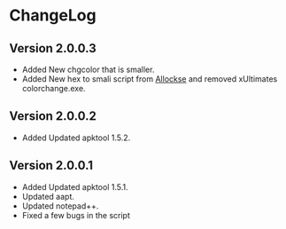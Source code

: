 ChangeLog
===============================================================================

Version 2.0.0.3
---------------

 * Added New chgcolor that is smaller.
 * Added New hex to smali script from [Allockse][1] and removed xUltimates colorchange.exe.


Version 2.0.0.2
---------------

 * Added Updated apktool 1.5.2.


Version 2.0.0.1
---------------

 * Added Updated apktool 1.5.1.
 * Updated aapt.
 * Updated notepad++.
 * Fixed a few bugs in the script





 [1]: http://forum.xda-developers.com/showthread.php?t=1129753
